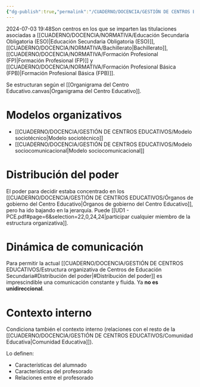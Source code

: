 ```yaml
---
{"dg-publish":true,"permalink":"/CUADERNO/DOCENCIA/GESTIÓN DE CENTROS EDUCATIVOS/Estructura organizativa de Centros de Educación Secundaria/"}
---
```


2024-07-03 19:48Son centros en los que se imparten las titulaciones asociadas a [[CUADERNO/DOCENCIA/NORMATIVA/Educación Secundaria Obligatoria (ESO)\|Educación Secundaria Obligatoria (ESO)]], [[CUADERNO/DOCENCIA/NORMATIVA/Bachillerato\|Bachillerato]], [[CUADERNO/DOCENCIA/NORMATIVA/Formación Profesional (FP)\|Formación Profesional (FP)]] y [[CUADERNO/DOCENCIA/NORMATIVA/Formación Profesional Básica (FPB)\|Formación Profesional Básica (FPB)]].

Se estructuran según el [[Organigrama del Centro Educativo.canvas|Organigrama del Centro Educativo]].
# Modelos organizativos
- [[CUADERNO/DOCENCIA/GESTIÓN DE CENTROS EDUCATIVOS/Modelo sociotécnico\|Modelo sociotécnico]]
- [[CUADERNO/DOCENCIA/GESTIÓN DE CENTROS EDUCATIVOS/Modelo sociocomunicacional\|Modelo sociocomunicacional]]

# Distribución del poder
El poder para decidir estaba concentrado en los [[CUADERNO/DOCENCIA/GESTIÓN DE CENTROS EDUCATIVOS/Órganos de gobierno del Centro Educativo\|Órganos de gobierno del Centro Educativo]], pero ha ido bajando en la jerarquía. Puede [[UD1 - PCE.pdf#page=6&selection=22,0,24,24|participar cualquier miembro de la estructura organizativa]].

# Dinámica de comunicación
Para permitir la actual [[CUADERNO/DOCENCIA/GESTIÓN DE CENTROS EDUCATIVOS/Estructura organizativa de Centros de Educación Secundaria#Distribución del poder\|#Distribución del poder]] es imprescindible una comunicación constante y fluida. Ya **no es unidireccional**.

# Contexto interno
Condiciona también el contexto interno (relaciones con el resto de la [[CUADERNO/DOCENCIA/GESTIÓN DE CENTROS EDUCATIVOS/Comunidad Educativa\|Comunidad Educativa]]).

Lo definen:
- Características del alumnado
- Características del profesorado
- Relaciones entre el profesorado